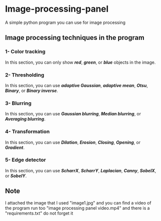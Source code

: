 # Image-processing-panel

A simple python program you can use for image processing

## Image processing techniques in the program
### 1- Color tracking 
In this section, you can only show <strong><em>red</em></strong>, <strong><em>green</em></strong>, or <strong><em>blue</em></strong> objects in the image.

### 2- Thresholding
In this section, you can use <strong><em>adaptive Gaussian</em></strong>, <strong><em>adaptive mean</em></strong>, <strong><em> Otsu</em></strong>, <strong><em>Binary</em></strong>, or <strong><em>Binary inverse</em></strong>.

### 3- Blurring
In this section, you can use <strong><em>Gaussian blurring</em></strong>, <strong><em>Median blurring</em></strong>, or <strong><em>Averaging blurring</em></strong>.

### 4- Transformation
In this section, you can use <strong><em>Dilation</em></strong>, <strong><em>Erosion</em></strong>, <strong><em>Closing</em></strong>, <strong><em>Opening</em></strong>, or <strong><em>Gradient</em></strong>.

### 5- Edge detector
In this section, you can use <strong><em>ScharrX</em></strong>, <strong><em>ScharrY</em></strong>, <strong><em>Laplacian</em></strong>, <strong><em>Canny</em></strong>, <strong><em>SobelX</em></strong>, or <strong><em>SobelY</em></strong>.

## Note
I attached the image that I used "image1.jpg" and you can find a video of the program run too "image processing panel video.mp4" and there is a "requirements.txt" do not forget it
